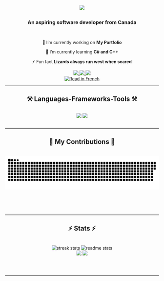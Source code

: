 <h1 align="center">
    <img src="https://readme-typing-svg.herokuapp.com/?font=Righteous&size=35&center=true&color=831E9F&vCenter=true&width=500&height=70&duration=5000&lines=Hi+There!+👋;+I'm+Trystan+Piette!;" />
</h1>

<h3 align="center">An aspiring software developer from Canada</h3>

<br/>

<div align="center">

 🔭 I’m currently working on **My Portfolio**
 
 🌱 I’m currently learning **C# and C++**

⚡ Fun fact **Lizards always run west when scared**

</div>

<div align="center"> 
  <a href="mailto:trystanpiette@gmail.com">
    <img src="https://img.shields.io/badge/Gmail-333333?style=for-the-badge&logo=gmail&logoColor=red" />
  </a>
  <a href="https://www.linkedin.com/in/trystan-piette-307a02298/" target="_blank">
    <img src="https://img.shields.io/badge/LinkedIn-0077B5?style=for-the-badge&logo=linkedin&logoColor=white" target="_blank" />
  </a>
  <a href="TODO" target="_blank">
     <img src="https://img.shields.io/badge/Portfolio-FF5722?style=for-the-badge&logo=todoist&logoColor=white" target="_blank" /> 
  </a>
</div>

<div align="center">
  <a href="README_FR.md" target="_blank">
     <img src="https://img.shields.io/badge/🇫🇷 Read%20in%20French-333333?style=for-the-badge&logo=googletranslate&logoColor=white" alt="Read in French" />
  </a>
</div>

<hr/>

<h2 align="center">⚒️ Languages-Frameworks-Tools ⚒️</h2>
<br/>
<div align="center">
    <img src="https://skillicons.dev/icons?i=react,angular,html,css,tailwind,sass,vscode,github,git,docker,linux,mysql" />
    <img src="https://skillicons.dev/icons?i=java,python,javascript,typescript,c,cpp,cs,java,nestjs,php" /><br>
</div>

<br/>
<hr/>

<div align="center">
  <h2>🐍 My Contributions 🐍</h2>
  <br>

   <img alt="GitHub Snake" src="https://raw.githubusercontent.com/TrystanPiette/TrystanPiette/output/github-contribution-grid-snake-dark.svg" />


  
  <br/><br/><br/>
</div>

<hr/>

<h2 align="center">⚡ Stats ⚡</h2>
<br>
<div align=center>
  <img width=390 src="https://github-readme-streak-stats-salesp07.vercel.app/?user=TrystanPiette&count_private=true&theme=react&border_radius=10" alt="streak stats"/>
  <img width=390 src="https://github-readme-stats-salesp07.vercel.app/api?username=TrystanPiette&count_private=true&show_icons=true&theme=react&rank_icon=github&border_radius=10" alt="readme stats" />
    <br/>
  <img  width=390 src="https://wakatime.com/share/@018d22ff-8871-4d70-9b3d-0eee1aa4f5b8/7ca236f5-33a5-4ee8-89bb-5507c86ea1b7.svg"/>
  <img  width=390 src="https://wakatime.com/share/@018d22ff-8871-4d70-9b3d-0eee1aa4f5b8/4cc0c601-a4fe-4737-aaba-724329cd8c19.svg"/>
  <br/>
</div>

<br/><br/>

<hr/>

<br/>



<br/>

